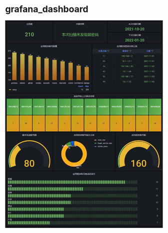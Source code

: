 # grafana_dashboard


![Alt text](https://github.com/zsx0728/grafana_dashboard/blob/main/images/thumbnail.jpg)

